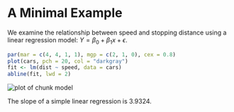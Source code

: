 # A Minimal Example

We examine the relationship between speed and stopping
distance using a linear regression model:
$Y = \beta_0 + \beta_1 x + \epsilon$.


```{.r .chunk-source}
par(mar = c(4, 4, 1, 1), mgp = c(2, 1, 0), cex = 0.8)
plot(cars, pch = 20, col = "darkgray")
fit <- lm(dist ~ speed, data = cars)
abline(fit, lwd = 2)
```

![plot of chunk model](http://db.yihui.name/knitr-examples/figure/049-cars-demo-model-1.png)

The slope of a simple linear regression is 3.9324.

